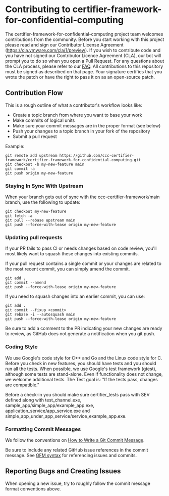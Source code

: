 # Contributing to certifier-framework-for-confidential-computing

The certifier-framework-for-confidential-computing project team welcomes
contributions from the community. Before you start working with this project
please read and sign our Contributor License Agreement
(https://cla.vmware.com/cla/1/preview). If you wish to contribute code and
you have not signed our Contributor Licence Agreement (CLA), our bot will
prompt you to do so when you open a Pull Request. For any questions about
the CLA process, please refer to our [FAQ](https://cla.vmware.com/faq).
All contributions to this repository must be signed as described
on that page. Your signature certifies that you wrote the patch
or have the right to pass it on as an open-source patch.

## Contribution Flow

This is a rough outline of what a contributor's workflow looks like:

- Create a topic branch from where you want to base your work
- Make commits of logical units
- Make sure your commit messages are in the proper format (see below)
- Push your changes to a topic branch in your fork of the repository
- Submit a pull request

Example:

``` shell
git remote add upstream https://github.com/ccc-certifier-framework/certifier-framework-for-confidential-computing.git
git checkout -b my-new-feature main
git commit -a
git push origin my-new-feature
```

### Staying In Sync With Upstream

When your branch gets out of sync with the ccc-certifier-framework/main branch, use the following to update:

``` shell
git checkout my-new-feature
git fetch -a
git pull --rebase upstream main
git push --force-with-lease origin my-new-feature
```

### Updating pull requests

If your PR fails to pass CI or needs changes based on code review, you'll
most likely want to squash these changes into existing commits.

If your pull request contains a single commit or your changes are related
to the most recent commit, you can simply amend the commit.

``` shell
git add .
git commit --amend
git push --force-with-lease origin my-new-feature
```

If you need to squash changes into an earlier commit, you can use:

``` shell
git add .
git commit --fixup <commit>
git rebase -i --autosquash main
git push --force-with-lease origin my-new-feature
```

Be sure to add a comment to the PR indicating your new changes are ready to
review, as GitHub does not generate a notification when you git push.

### Coding Style

We use Google's code style for C++ and Go and the Linux code style for
C.  Before you check in new features, you should have tests and you
should run all the tests.  When possible, we use Google's test
framework (gtest), although some tests are stand-alone.  Even if
functionality does not change, we welcome additional tests.  The
Test goal is: "If the tests pass, changes are compatible."

Before a check-in you should make sure certifier_tests pass with
SEV defined along with test_channel.exe,
sample_app/simple_app/example_app.exe,
application_service/app_service.exe and
simple_app_under_app_service/service_example_app.exe.


### Formatting Commit Messages

We follow the conventions on [How to Write a Git Commit Message](http://chris.beams.io/posts/git-commit/).

Be sure to include any related GitHub issue references in the
commit message.  See [GFM syntax](https://guides.github.com/features/mastering-markdown/#GitHub-flavored-markdown)
for referencing issues and commits.

## Reporting Bugs and Creating Issues

When opening a new issue, try to roughly follow the commit message
format conventions above.
